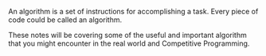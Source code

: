 An algorithm is a set of instructions for accomplishing a task. Every piece of code could be called an algorithm.

These notes will be covering some of the useful and important algorithm that you might encounter in the real world and Competitive Programming.